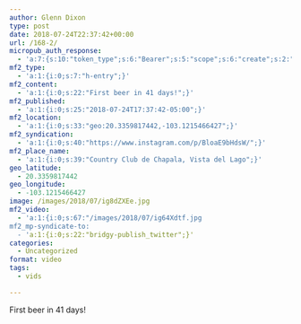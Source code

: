 ```yaml
---
author: Glenn Dixon
type: post
date: 2018-07-24T22:37:42+00:00
url: /168-2/
micropub_auth_response:
  - 'a:7:{s:10:"token_type";s:6:"Bearer";s:5:"scope";s:6:"create";s:2:"me";s:28:"https://glenn.thedixons.net/";s:9:"issued_by";s:55:"https://glenn.thedixons.net/wp-json/indieauth/1.0/token";s:9:"client_id";s:23:"https://ownyourgram.com";s:9:"issued_at";i:1532300352;s:4:"user";i:1;}'
mf2_type:
  - 'a:1:{i:0;s:7:"h-entry";}'
mf2_content:
  - 'a:1:{i:0;s:22:"First beer in 41 days!";}'
mf2_published:
  - 'a:1:{i:0;s:25:"2018-07-24T17:37:42-05:00";}'
mf2_location:
  - 'a:1:{i:0;s:33:"geo:20.3359817442,-103.1215466427";}'
mf2_syndication:
  - 'a:1:{i:0;s:40:"https://www.instagram.com/p/BloaE9bHdsW/";}'
mf2_place_name:
  - 'a:1:{i:0;s:39:"Country Club de Chapala, Vista del Lago";}'
geo_latitude:
  - 20.3359817442
geo_longitude:
  - -103.1215466427
image: /images/2018/07/ig8dZXEe.jpg
mf2_video:
  - 'a:1:{i:0;s:67:"/images/2018/07/ig64Xdtf.jpg
mf2_mp-syndicate-to:
  - 'a:1:{i:0;s:22:"bridgy-publish_twitter";}'
categories:
  - Uncategorized
format: video
tags:
  - vids

---
```

First beer in 41 days!